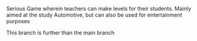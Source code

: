 Serious Game wherein teachers can make levels for their students. Mainly aimed at the study Automotive, but can also be used for entertainment purposes

This branch is further than the main branch
